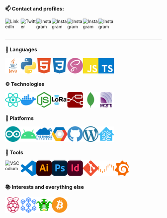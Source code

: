 <!--
Source:
https://raw.githubusercontent.com/codeSTACKr/codeSTACKr/master/README.md
https://www.youtube.com/watch?v=ECuqb5Tv9qI
https://www.youtube.com/watch?v=n6d4KHSKqGk
-->

<!--
Icons:
https://simpleicons.org/
-->

### 📫 Contact and profiles:

<!-- [<img align="left" alt="codeSTACKr.com" width="50px" src="https://raw.githubusercontent.com/iconic/open-iconic/master/svg/globe.svg" />][website] -->

[<img align="left" alt="LinkedIn" width="50px" src="https://cdn.jsdelivr.net/npm/simple-icons@v3/icons/linkedin.svg" />][linkedin]
[<img align="left" alt="Twitter" width="50px" src="https://cdn.jsdelivr.net/npm/simple-icons@v3/icons/twitter.svg" />][twitter]
[<img align="left" alt="Instagram" width="50px" src="https://cdn.jsdelivr.net/npm/simple-icons@v3/icons/instagram.svg" />][instagram]
[<img align="left" alt="Instagram" width="50px" src="https://cdn.jsdelivr.net/npm/simple-icons@v3/icons/messenger.svg" />][messenger]
[<img align="left" alt="Instagram" width="50px" src="https://cdn.jsdelivr.net/npm/simple-icons@v3/icons/googlescholar.svg" />][scholar]
[<img align="left" alt="Instagram" width="50px" src="https://cdn.jsdelivr.net/npm/simple-icons@v3/icons/academia.svg" />][academia]
[<img align="left" alt="Instagram" width="50px" src="https://cdn.jsdelivr.net/npm/simple-icons@v3/icons/researchgate.svg" />][researchgate]

<br/><br/><br/>

---

### 💬 Languages

<img align="left" alt="Java" width="50px" src="https://raw.githubusercontent.com/Mearman/Mearman/master/icons/java.svg" />
<img align="left" alt="Python" width="50px" src="https://raw.githubusercontent.com/Mearman/Mearman/master/icons/python.svg" />
<img align="left" alt="HTML5" width="50px" src="https://raw.githubusercontent.com/Mearman/Mearman/master/icons/html5.svg" />
<img align="left" alt="CSS3" width="50px" src="https://raw.githubusercontent.com/Mearman/Mearman/master/icons/css3.svg" />
<img align="left" alt="Sass" width="50px" src="https://raw.githubusercontent.com/Mearman/Mearman/master/icons/sass.svg" />
<img align="left" alt="JavaScript" width="50px" src="https://raw.githubusercontent.com/Mearman/Mearman/master/icons/javascript.svg" />
<img align="left" alt="TypeScript" width="50px" src="https://raw.githubusercontent.com/Mearman/Mearman/master/icons/typescript.svg" />

<br/><br/><br/>

### ⚙ Technologies

<img align="left" alt="React" width="50px" src="https://raw.githubusercontent.com/Mearman/Mearman/master/icons/react.svg" />
<img align="left" alt="Docker" width="50px" src="https://raw.githubusercontent.com/Mearman/Mearman/master/icons/docker.svg" />
<img align="left" alt="Node.js" width="50px" src="https://raw.githubusercontent.com/Mearman/Mearman/master/icons/node-dot-js.svg" />
<img align="left" alt="LoRa" width="50px" src="https://raw.githubusercontent.com/Mearman/Mearman/master/icons/lora.svg" />
<img align="left" alt="Node-RED" width="50px" src="https://raw.githubusercontent.com/Mearman/Mearman/master/icons/node-red.svg" />
<img align="left" alt="MongoDB" width="50px" src="https://raw.githubusercontent.com/Mearman/Mearman/master/icons/mongodb.svg" />
<img align="left" alt="MQTT" width="50px" src="https://raw.githubusercontent.com/Mearman/Mearman/master/icons/mqtt.svg" />

<br/><br/><br/>

### 🧱 Platforms

<img align="left" alt="Arduino" width="50px" src="https://raw.githubusercontent.com/Mearman/Mearman/master/icons/arduino.svg" />
<img align="left" alt="Android" width="50px" src="https://raw.githubusercontent.com/Mearman/Mearman/master/icons/android.svg" />
<img align="left" alt="TTN" width="50px" src="https://raw.githubusercontent.com/Mearman/Mearman/master/icons/ttn.svg" />
<img align="left" alt="GCP" width="50px" src="https://raw.githubusercontent.com/Mearman/Mearman/master/icons/gcp.svg" />
<img align="left" alt="GitHub" width="50px" src="https://raw.githubusercontent.com/Mearman/Mearman/master/icons/github.svg" />
<img align="left" alt="Wordpress" width="50px" src="https://raw.githubusercontent.com/Mearman/Mearman/master/icons/wordpress.svg" />
<img align="left" alt="Home Assistant" width="50px" src="https://raw.githubusercontent.com/Mearman/Mearman/master/icons/homeassistant.svg" />

<br/><br/><br/>

### 🔧 Tools

<img align="left" alt="VSCodium" width="50px" src="https://avatars0.githubusercontent.com/u/40338071?s=200&v=4" />
<img align="left" alt="Visual Studio Code" width="50px" src="https://raw.githubusercontent.com/Mearman/Mearman/master/icons/visualstudiocode.svg" />
<img align="left" alt="Illustrator" width="50px" src="https://raw.githubusercontent.com/Mearman/Mearman/master/icons/adobeillustrator.svg" />
<img align="left" alt="Photoshop" width="50px" src="https://raw.githubusercontent.com/Mearman/Mearman/master/icons/adobephotoshop.svg" />
<img align="left" alt="InDesign" width="50px" src="https://raw.githubusercontent.com/Mearman/Mearman/master/icons/adobeindesign.svg" />
<img align="left" alt="Git" width="50px" src="https://raw.githubusercontent.com/Mearman/Mearman/master/icons/git.svg" />
<img align="left" alt="Unraid" width="50px" src="https://raw.githubusercontent.com/Mearman/Mearman/master/icons/unraid.svg" />
<img align="left" alt="Grafana" width="50px" src="https://raw.githubusercontent.com/Mearman/Mearman/master/icons/grafana.svg" />

<br/><br/><br/>

### 📚 Interests and everything else

<img align="left" alt="Raspberry Pi" width="50px" src="https://raw.githubusercontent.com/Mearman/Mearman/master/icons/raspberrypi.svg" />
<img align="left" alt="Blockchain" width="50px" src="https://raw.githubusercontent.com/Mearman/Mearman/master/icons/blockchain.svg" />
<img align="left" alt="OctoPrint" width="50px" src="https://raw.githubusercontent.com/Mearman/Mearman/master/icons/octoprint.svg" />
<img align="left" alt="Bitcoin" width="50px" src="https://raw.githubusercontent.com/Mearman/Mearman/master/icons/bitcoin.svg" />

<br/><br/><br/>

[website]: https://mearman.uk/
[twitter]: https://twitter.com/MearWolf
[instagram]: https://www.instagram.com/j_mearman
[linkedin]: https://www.linkedin.com/in/josephmearman/
[messenger]: https://www.messenger.com/t/joe.mearman
[scholar]: https://scholar.google.com/citations?user=gVj8N7MAAAAJ&hl=en
[academia]: https://bangor.academia.edu/JosephWMearman
[researchgate]: https://www.researchgate.net/profile/Joseph_Mearman

<!--
**Mearman/Mearman** is a ✨ _special_ ✨ repository because its `README.md` (this file) appears on your GitHub profile.

Here are some ideas to get you started:

- 🔭 I’m currently working on ...
- 🌱 I’m currently learning ...
- 👯 I’m looking to collaborate on ...
- 🤔 I’m looking for help with ...
- 💬 Ask me about ...
- 📫 How to reach me: ...
- 😄 Pronouns: ...
- ⚡ Fun fact: ...
-->
